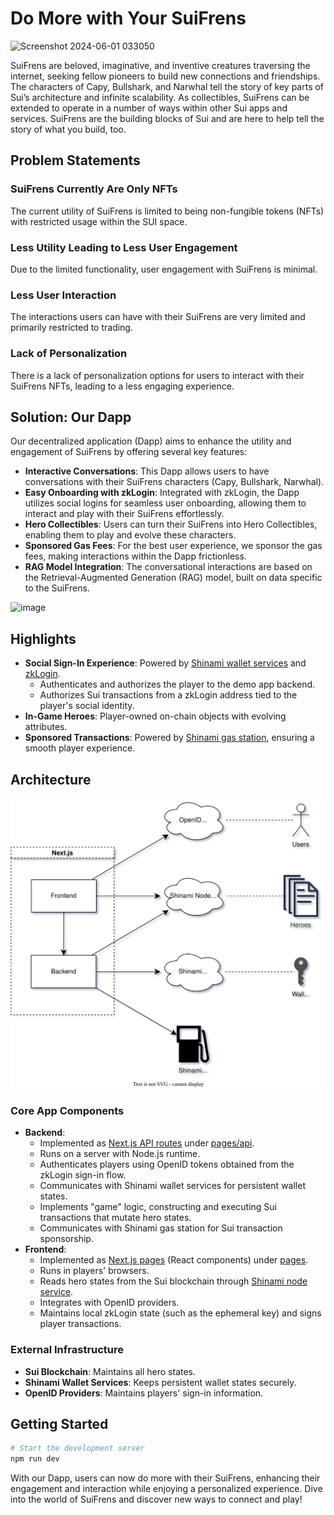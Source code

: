 # Do More with Your SuiFrens 

![Screenshot 2024-06-01 033050](https://github.com/abhishek-01k/talkwithyoursuifrens/assets/95926324/44933667-784d-4971-809e-89daa2daa2af)

SuiFrens are beloved, imaginative, and inventive creatures traversing the internet, seeking fellow pioneers to build new connections and friendships. The characters of Capy, Bullshark, and Narwhal tell the story of key parts of Sui’s architecture and infinite scalability. As collectibles, SuiFrens can be extended to operate in a number of ways within other Sui apps and services. SuiFrens are the building blocks of Sui and are here to help tell the story of what you build, too.

## Problem Statements

### SuiFrens Currently Are Only NFTs
The current utility of SuiFrens is limited to being non-fungible tokens (NFTs) with restricted usage within the SUI space.

### Less Utility Leading to Less User Engagement
Due to the limited functionality, user engagement with SuiFrens is minimal.

### Less User Interaction
The interactions users can have with their SuiFrens are very limited and primarily restricted to trading.

### Lack of Personalization
There is a lack of personalization options for users to interact with their SuiFrens NFTs, leading to a less engaging experience.

## Solution: Our Dapp

Our decentralized application (Dapp) aims to enhance the utility and engagement of SuiFrens by offering several key features:

- **Interactive Conversations**: This Dapp allows users to have conversations with their SuiFrens characters (Capy, Bullshark, Narwhal).
- **Easy Onboarding with zkLogin**: Integrated with zkLogin, the Dapp utilizes social logins for seamless user onboarding, allowing them to interact and play with their SuiFrens effortlessly.
- **Hero Collectibles**: Users can turn their SuiFrens into Hero Collectibles, enabling them to play and evolve these characters.
- **Sponsored Gas Fees**: For the best user experience, we sponsor the gas fees, making interactions within the Dapp frictionless.
- **RAG Model Integration**: The conversational interactions are based on the Retrieval-Augmented Generation (RAG) model, built on data specific to the SuiFrens.

![image](https://github.com/kamalbuilds/talkwithyoursuifrens/assets/95926324/e9287f89-51a9-4b7d-96c0-05b73d9bb74d)

## Highlights

- **Social Sign-In Experience**: Powered by [Shinami wallet services](https://www.shinami.com/invisible-wallet) and [zkLogin](https://docs.sui.io/build/zk_login).
  - Authenticates and authorizes the player to the demo app backend.
  - Authorizes Sui transactions from a zkLogin address tied to the player's social identity.
- **In-Game Heroes**: Player-owned on-chain objects with evolving attributes.
- **Sponsored Transactions**: Powered by [Shinami gas station](https://www.shinami.com/gas-station), ensuring a smooth player experience.

## Architecture

![Architecture diagram](images/architecture.drawio.svg)

### Core App Components

- **Backend**:
  - Implemented as [Next.js API routes](https://nextjs.org/docs/pages/building-your-application/routing/api-routes) under [pages/api](pages/api/).
  - Runs on a server with Node.js runtime.
  - Authenticates players using OpenID tokens obtained from the zkLogin sign-in flow.
  - Communicates with Shinami wallet services for persistent wallet states.
  - Implements "game" logic, constructing and executing Sui transactions that mutate hero states.
  - Communicates with Shinami gas station for Sui transaction sponsorship.
- **Frontend**:
  - Implemented as [Next.js pages](https://nextjs.org/docs/pages/building-your-application/routing/pages-and-layouts) (React components) under [pages](pages/).
  - Runs in players' browsers.
  - Reads hero states from the Sui blockchain through [Shinami node service](https://www.shinami.com/node).
  - Integrates with OpenID providers.
  - Maintains local zkLogin state (such as the ephemeral key) and signs player transactions.

### External Infrastructure

- **Sui Blockchain**: Maintains all hero states.
- **Shinami Wallet Services**: Keeps persistent wallet states securely.
- **OpenID Providers**: Maintains players' sign-in information.

## Getting Started

```bash
# Start the development server
npm run dev
```

With our Dapp, users can now do more with their SuiFrens, enhancing their engagement and interaction while enjoying a personalized experience. Dive into the world of SuiFrens and discover new ways to connect and play!
